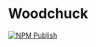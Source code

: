 # Woodchuck

[![NPM Publish](https://github.com/JaCraig/Woodchuck/actions/workflows/node-publish.yml/badge.svg)](https://github.com/JaCraig/Woodchuck/actions/workflows/node-publish.yml)
